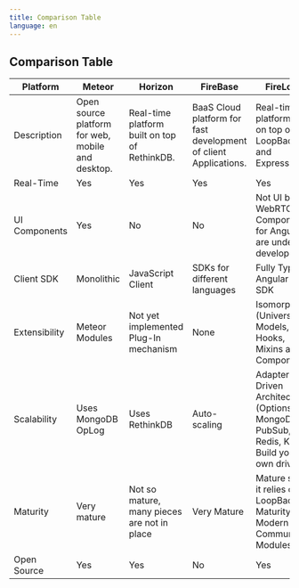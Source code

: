 ```yaml
---
title: Comparison Table
language: en
---
```


## Comparison Table

| Platform  | Meteor  | Horizon  | FireBase  | FireLoop  |
|-----------------------|---|---|---|---|
| Description | Open source platform for web, mobile and desktop.   | Real-time platform built on top of RethinkDB.  | BaaS Cloud platform for fast development of client Applications.   |  Real-time platform built on top of LoopBack and Express.js. |
| Real-Time             | Yes  | Yes  | Yes  | Yes  |
| UI Components         | Yes  | No  | No  | Not UI but WebRTC Components for Angular 2 are under development.  |
| Client SDK            | Monolithic | JavaScript Client  | SDKs for different languages  | Fully Typed Angular 2 SDK |
| Extensibility         | Meteor Modules | Not yet implemented Plug-In mechanism | None | Isomorphic (Universal) Models, Hooks, Mixins and Components.
| Scalability           | Uses MongoDB OpLog | Uses RethinkDB | Auto-scaling | Adapter Driven Architecture (Options: MongoDB PubSub, Redis, Kafka, Build your own driver) |
| Maturity              | Very mature | Not so mature, many pieces are not in place | Very Mature | Mature since it relies on LoopBack Maturity plus Modern Community Modules.|
| Open Source           | Yes | Yes | No | Yes |